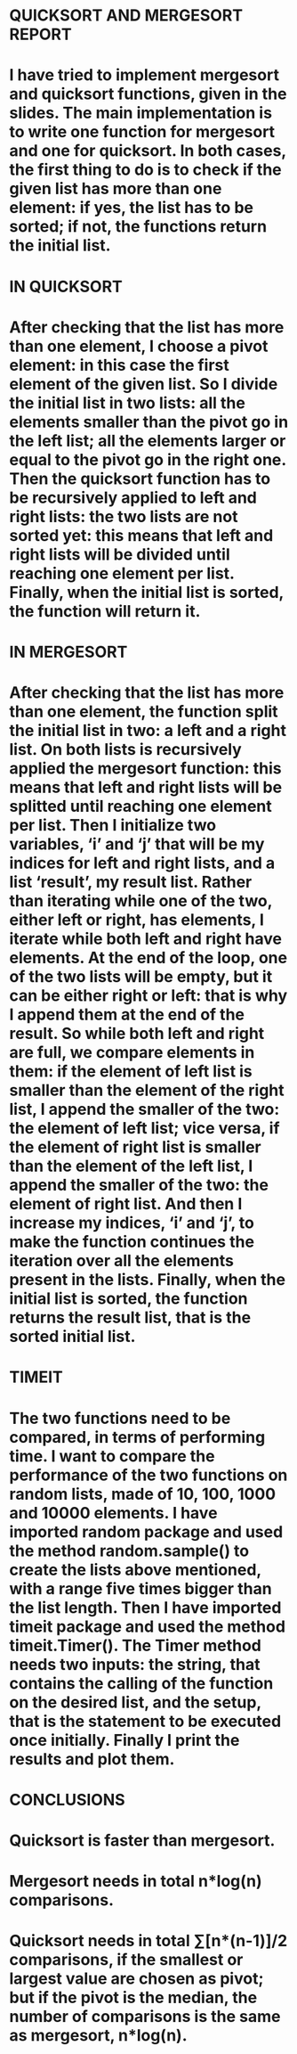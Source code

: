 # QUICKSORT AND MERGESORT REPORT
# I have tried to implement mergesort and quicksort functions, given in the slides. The main implementation is to write one function for mergesort and one for quicksort. In both cases, the first thing to do is to check if the given list has more than one element: if yes, the list has to be sorted; if not, the functions return the initial list.
# IN QUICKSORT
# After checking that the list has more than one element, I choose a pivot element: in this case the first element of the given list. So I divide the initial list in two lists: all the elements smaller than the pivot go in the left list; all the elements larger or equal to the pivot go in the right one. Then the quicksort function has to be recursively applied to left and right lists: the two lists are not sorted yet: this means that left and right lists will be divided until reaching one element per list.                                      Finally, when the initial list is sorted, the function will return it.
# IN MERGESORT
# After checking that the list has more than one element, the function split the initial list in two: a left and a right list. On both lists is recursively applied the mergesort function: this means that left and right lists will be splitted until reaching one element per list.                                                                                                                                      Then I initialize two variables, ‘i’ and ‘j’ that will be my indices for left and right lists, and a list ‘result’, my result list. Rather than iterating while one of the two,  either left or right, has elements, I iterate while both left and right have elements. At the end of the loop, one of the two lists will be empty, but it can be either right or left: that is why I append them at the end of the result.      So while both left and right are full, we compare elements in them: if the element of left list is smaller than the element of the right list, I append the smaller of the two: the element of left list; vice versa, if the element of right list is smaller than the element of the left list, I append the smaller of the two: the element of right list.  And then I increase my indices, ‘i’ and ‘j’, to make the function continues the iteration over all the elements present in the lists. Finally, when the initial list is sorted, the function returns the result list, that is the sorted initial list.
# TIMEIT
# The two functions need to be compared, in terms of performing time. I want to compare the performance of the two functions on random lists, made of 10, 100, 1000 and 10000 elements. I have imported random package and used the method random.sample() to create the lists above mentioned, with a range five times bigger than the list length. Then I have imported timeit package and used the method timeit.Timer(). The Timer method needs two inputs: the string, that contains the calling of the function on the desired list, and the setup, that is the statement to be executed once initially.  Finally I print the results and plot them.
# CONCLUSIONS
# Quicksort is faster than mergesort.
# Mergesort needs in total n*log(n) comparisons.
# Quicksort needs in total ∑[n*(n-1)]/2 comparisons, if the smallest or largest value are chosen as pivot; but if the pivot is the median, the number of comparisons is the same as mergesort, n*log(n).
